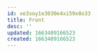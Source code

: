 ```yaml
---
id: xe3soy1e3030e4xi59x8o33
title: Front
desc: ''
updated: 1663409166523
created: 1663409166523
---
```

